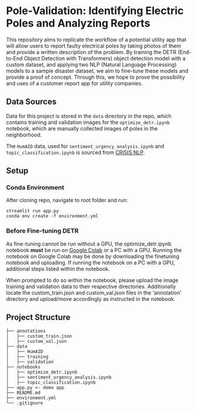 # Pole-Validation: Identifying Electric Poles and Analyzing Reports

This repository aims to replicate the workflow of a potential utility app that will allow users to report faulty electrical poles by taking photos of them and provide a written description of the problem. By training the DETR (End-to-End Object Detection with Transformers) object detection model with a custom dataset, and applying two NLP (Natural Language Processing) models to a sample disaster dataset, we aim to fine-tune these models and provide a proof of concept. Through this, we hope to prove the possibility and uses of a customer report app for utility companies.

## Data Sources
Data for this project is stored in the ```data``` directory in the repo, which contains training and validation images for the ```optimize_detr.ipynb``` notebook, which are manually collected images of poles in the neighborhood.

The ```HumAID``` data, used for ```sentiment_urgency_analysis.ipynb``` and ```topic_classification.ipynb``` is sourced from [CRISIS NLP](https://crisisnlp.qcri.org/humaid_dataset).

## Setup

### Conda Environment
After cloning repo, navigate to root folder and run:
```
streamlit run app.py
conda env create -f environment.yml
```

### Before Fine-tuning DETR
As fine-tuning cannot be run without a GPU, the optimize_detr.ipynb notebook **must** be run on [Google Colab](https://colab.google/) or a PC with a GPU. Running the notebook on Google Colab may be done by downloading the finetuning notebook and uploading. If running the notebook on a PC with a GPU, additional steps listed within the notebook.

When prompted to do so within the notebook, please upload the image training and validation data to their respective directories. Additionally locate the custom_train.json and custom_val.json files in the 'annotation' directory and upload/move accordingly as instructed in the notebook.

## Project Structure

```
├── annotations
│   ├── custom_train.json
│   ├── custom_val.json
├── data
│   ├── HumAID
│   ├── training
│   ├── validation
├── notebooks
│   ├── optimize_detr.ipynb
│   ├── sentiment_urgency_analysis.ipynb
│   ├── topic_classification.ipynb
├── app.py <- demo app 
├── README.md
├── environment.yml
└── .gitignore
```
